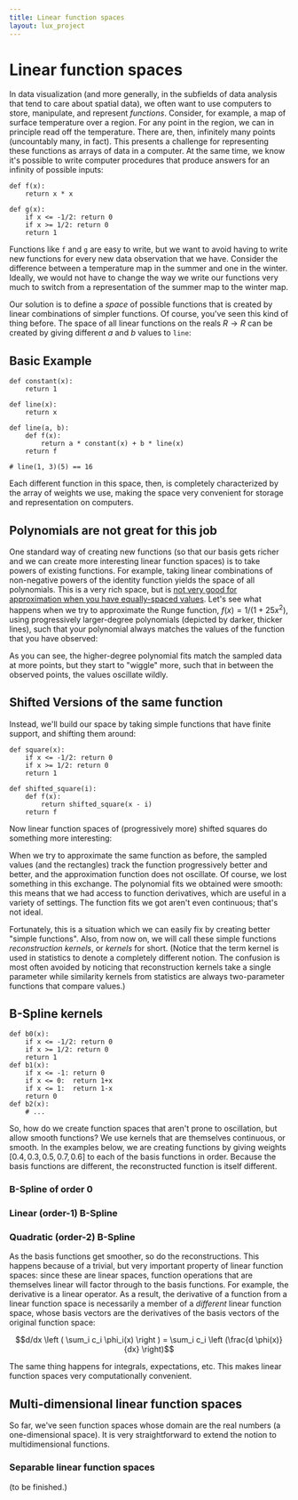 ```yaml
---
title: Linear function spaces
layout: lux_project
---
```


<script src="https://cdnjs.cloudflare.com/ajax/libs/numeric/1.2.6/numeric.min.js"></script>

# Linear function spaces

In data visualization (and more generally, in the subfields of data
analysis that tend to care about spatial data), we often want to
use computers to store, manipulate, and represent
_functions_. Consider, for example, a map of surface temperature over
a region. For any point in the region, we can in principle read off
the temperature. There are, then, infinitely many points (uncountably
many, in fact). This presents a challenge for representing these
functions as arrays of data in a computer. At the same time, we know
it's possible to write computer procedures that produce answers
for an infinity of possible inputs:

    def f(x):
        return x * x

    def g(x):
        if x <= -1/2: return 0
        if x >= 1/2: return 0
        return 1

Functions like `f` and `g` are easy to write, but we want to avoid
having to write new functions for every new data observation that we
have. Consider the difference between a temperature map in the summer
and one in the winter. Ideally, we would not have to change the way we
write our functions very much to switch from a representation of the
summer map to the winter map.

Our solution is to define a _space_ of possible functions that is
created by linear combinations of simpler functions. Of course, you've
seen this kind of thing before. The space of all linear functions on
the reals $R \to R$ can be created by giving different $a$ and $b$
values to `line`:

## Basic Example

    def constant(x):
        return 1

    def line(x):
        return x

    def line(a, b):
        def f(x):
            return a * constant(x) + b * line(x)
        return f

    # line(1, 3)(5) == 16
    
<div id="linear-functions" class="chart">
</div>

Each different function in this space, then, is completely
characterized by the array of weights we use, making the space very
convenient for storage and representation on computers.

## Polynomials are not great for this job

One standard way of creating new functions (so that our basis gets richer and
we can create more interesting linear function spaces) is to take
powers of existing functions. For example, taking linear combinations of non-negative powers of the
identity function yields the space of all polynomials. This is a very
rich space, but is [not very good for approximation when you have
equally-spaced values](https://en.wikipedia.org/wiki/Runge%27s_phenomenon). 
Let's see what happens when we try to approximate the Runge function,
$f(x) = 1 / (1 + 25x^2)$, using progressively larger-degree
polynomials (depicted by darker, thicker lines), such that your polynomial always matches the values of
the function that you have observed:

<div id="runge-phenomenon" class="chart"></div>

As you can see, the higher-degree polynomial fits match the sampled
data at more points, but they start to "wiggle" more, such that in
between the observed points, the values oscillate wildly.

## Shifted Versions of the same function

Instead, we'll build our space by taking simple functions that have
finite support, and shifting them around:

    def square(x):
        if x <= -1/2: return 0
        if x >= 1/2: return 0
        return 1

    def shifted_square(i):
        def f(x):
            return shifted_square(x - i)
        return f

<div id="square-functions" class="chart"></div>

Now linear function spaces of (progressively more) shifted squares
do something more interesting:

<div id="square-runge" class="chart"></div>

When we try to approximate the same function as before, the sampled
values (and the rectangles) track the function progressively better
and better, and the approximation function does not oscillate.
Of course, we lost something in this exchange. The polynomial fits
we obtained were smooth: this means that we had access to
function derivatives, which are useful in a variety of settings. The
function fits we got aren't even continuous; that's not ideal.

Fortunately, this is a situation which we can easily fix by
creating better "simple functions". Also, from now on, we will call these
simple functions *reconstruction kernels*, or *kernels* for short.
(Notice that the term kernel is used in statistics to denote a
completely different notion. The confusion is most often avoided by
noticing that reconstruction kernels take a single parameter while
similarity kernels from statistics are always two-parameter functions
that compare values.)

## B-Spline kernels

    def b0(x):
        if x <= -1/2: return 0
        if x >= 1/2: return 0
        return 1
    def b1(x):
        if x <= -1: return 0
        if x <= 0:  return 1+x
        if x <= 1:  return 1-x
        return 0
    def b2(x):
        # ...

So, how do we create function spaces that aren't prone to oscillation,
but allow smooth functions? We use kernels that are themselves
continuous, or smooth. In the examples below, we are creating
functions by giving weights $[0.4, 0.3, 0.5, 0.7, 0.6]$ to each of the
basis functions in order. Because the basis functions are different,
the reconstructed function is itself different.

### B-Spline of order 0

<div id="bspline-0" class="chart"></div>

### Linear (order-1) B-Spline

<div id="bspline-1" class="chart"></div>

### Quadratic (order-2) B-Spline

<div id="bspline-2" class="chart"></div>

As the basis functions get smoother, so do the reconstructions. This
happens because of a trivial, but very important property of linear
function spaces: since these are linear spaces, function operations
that are themselves linear will factor through to the basis
functions. For example, the derivative is a linear operator. As a result, the
derivative of a function from a linear function space is necessarily a
member of a *different* linear function space, whose basis vectors are
the derivatives of the basis vectors of the original function space:

$$d/dx \left ( \sum_i c_i \phi_i(x) \right ) = \sum_i c_i \left (\frac{d \phi(x)}{dx} \right)$$

The same thing happens for integrals, expectations, etc. This makes
linear function spaces very computationally convenient.

## Multi-dimensional linear function spaces

So far, we've seen function spaces whose domain are the real numbers
(a one-dimensional space). It is very straightforward to extend the
notion to multidimensional functions.

### Separable linear function spaces

(to be finished.)
